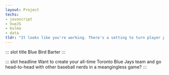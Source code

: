 ```yaml
---
layout: Project
techs:
- javascript
- VueJS
- bulma
- data
tldr: "It looks like you're working. There's a setting to turn player pics off. Do it."
---
```


::: slot title
Blue Bird Barter
:::

::: slot headline
Want to create your all-time Toronto Blue Jays team and go head-to-head with other baseball nerds in a meangingless game?
:::
